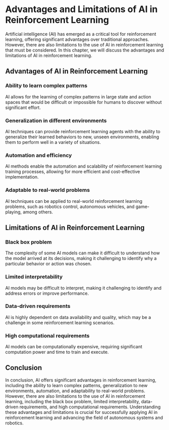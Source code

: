 Advantages and Limitations of AI in Reinforcement Learning
=============================================================================================================

Artificial intelligence (AI) has emerged as a critical tool for reinforcement learning, offering significant advantages over traditional approaches. However, there are also limitations to the use of AI in reinforcement learning that must be considered. In this chapter, we will discuss the advantages and limitations of AI in reinforcement learning.

Advantages of AI in Reinforcement Learning
------------------------------------------

### Ability to learn complex patterns

AI allows for the learning of complex patterns in large state and action spaces that would be difficult or impossible for humans to discover without significant effort.

### Generalization in different environments

AI techniques can provide reinforcement learning agents with the ability to generalize their learned behaviors to new, unseen environments, enabling them to perform well in a variety of situations.

### Automation and efficiency

AI methods enable the automation and scalability of reinforcement learning training processes, allowing for more efficient and cost-effective implementation.

### Adaptable to real-world problems

AI techniques can be applied to real-world reinforcement learning problems, such as robotics control, autonomous vehicles, and game-playing, among others.

Limitations of AI in Reinforcement Learning
-------------------------------------------

### Black box problem

The complexity of some AI models can make it difficult to understand how the model arrived at its decisions, making it challenging to identify why a particular behavior or action was chosen.

### Limited interpretability

AI models may be difficult to interpret, making it challenging to identify and address errors or improve performance.

### Data-driven requirements

AI is highly dependent on data availability and quality, which may be a challenge in some reinforcement learning scenarios.

### High computational requirements

AI models can be computationally expensive, requiring significant computation power and time to train and execute.

Conclusion
----------

In conclusion, AI offers significant advantages in reinforcement learning, including the ability to learn complex patterns, generalization to new environments, automation, and adaptability to real-world problems. However, there are also limitations to the use of AI in reinforcement learning, including the black box problem, limited interpretability, data-driven requirements, and high computational requirements. Understanding these advantages and limitations is crucial for successfully applying AI in reinforcement learning and advancing the field of autonomous systems and robotics.
